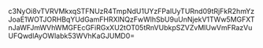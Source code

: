 c3NyOi8vTVRVMkxqSTFNUzR4TmpNdU1UYzFPalUyTURnd09tRjFkR2hmYzJoaE1WOTJORHBqYUdGamFHRXlNQzFwWlhSbU9uUnNjekV1TWw5MGFXTnJaWFJmWVhWMGFEcGFiRGxXU2tOT05tRnVUbkpSZVZvMlUwVmFRazVuUFQwdlAyOWlabk53WVhKaGJUMD0=
